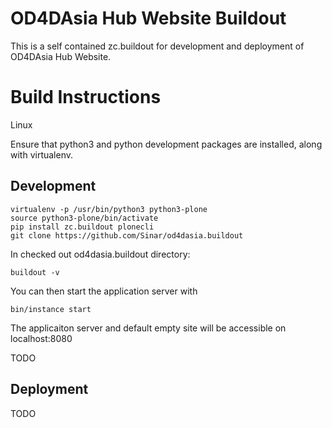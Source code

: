 # OD4DAsia Hub Website Buildout

This is a self contained zc.buildout for development and deployment of
OD4DAsia Hub Website.

# Build Instructions

Linux

Ensure that python3 and python development packages are installed, along
with virtualenv.

## Development

    virtualenv -p /usr/bin/python3 python3-plone
    source python3-plone/bin/activate
    pip install zc.buildout plonecli
    git clone https://github.com/Sinar/od4dasia.buildout
    
In checked out od4dasia.buildout directory:

    buildout -v

You can then start the application server with
    
    bin/instance start

The applicaiton server and default empty site will be accessible on
localhost:8080

TODO

## Deployment

TODO
